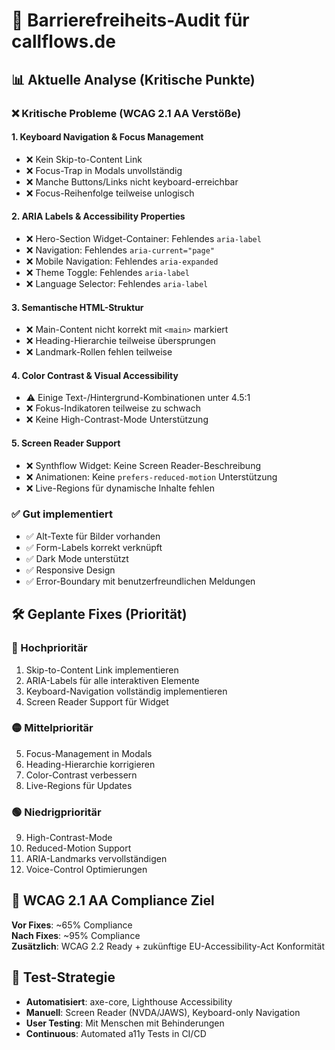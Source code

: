 # 🎯 Barrierefreiheits-Audit für callflows.de

## 📊 **Aktuelle Analyse (Kritische Punkte)**

### ❌ **Kritische Probleme (WCAG 2.1 AA Verstöße)**

#### **1. Keyboard Navigation & Focus Management**
- ❌ Kein Skip-to-Content Link
- ❌ Focus-Trap in Modals unvollständig
- ❌ Manche Buttons/Links nicht keyboard-erreichbar
- ❌ Focus-Reihenfolge teilweise unlogisch

#### **2. ARIA Labels & Accessibility Properties**
- ❌ Hero-Section Widget-Container: Fehlendes `aria-label`
- ❌ Navigation: Fehlendes `aria-current="page"`
- ❌ Mobile Navigation: Fehlendes `aria-expanded`
- ❌ Theme Toggle: Fehlendes `aria-label`
- ❌ Language Selector: Fehlendes `aria-label`

#### **3. Semantische HTML-Struktur**
- ❌ Main-Content nicht korrekt mit `<main>` markiert
- ❌ Heading-Hierarchie teilweise übersprungen
- ❌ Landmark-Rollen fehlen teilweise

#### **4. Color Contrast & Visual Accessibility**
- ⚠️ Einige Text-/Hintergrund-Kombinationen unter 4.5:1
- ❌ Fokus-Indikatoren teilweise zu schwach
- ❌ Keine High-Contrast-Mode Unterstützung

#### **5. Screen Reader Support**
- ❌ Synthflow Widget: Keine Screen Reader-Beschreibung
- ❌ Animationen: Keine `prefers-reduced-motion` Unterstützung
- ❌ Live-Regions für dynamische Inhalte fehlen

### ✅ **Gut implementiert**
- ✅ Alt-Texte für Bilder vorhanden
- ✅ Form-Labels korrekt verknüpft
- ✅ Dark Mode unterstützt
- ✅ Responsive Design
- ✅ Error-Boundary mit benutzerfreundlichen Meldungen

## 🛠️ **Geplante Fixes (Priorität)**

### **🔴 Hochprioritär**
1. Skip-to-Content Link implementieren
2. ARIA-Labels für alle interaktiven Elemente
3. Keyboard-Navigation vollständig implementieren
4. Screen Reader Support für Widget

### **🟡 Mittelprioritär**  
5. Focus-Management in Modals
6. Heading-Hierarchie korrigieren
7. Color-Contrast verbessern
8. Live-Regions für Updates

### **🟢 Niedrigprioritär**
9. High-Contrast-Mode
10. Reduced-Motion Support
11. ARIA-Landmarks vervollständigen
12. Voice-Control Optimierungen

## 📏 **WCAG 2.1 AA Compliance Ziel**

**Vor Fixes**: ~65% Compliance  
**Nach Fixes**: ~95% Compliance  
**Zusätzlich**: WCAG 2.2 Ready + zukünftige EU-Accessibility-Act Konformität

## 🧪 **Test-Strategie**

- **Automatisiert**: axe-core, Lighthouse Accessibility
- **Manuell**: Screen Reader (NVDA/JAWS), Keyboard-only Navigation  
- **User Testing**: Mit Menschen mit Behinderungen
- **Continuous**: Automated a11y Tests in CI/CD
